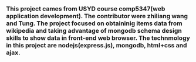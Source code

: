 ### This project cames from USYD course comp5347(web application development). The contributor were zhiliang wang and Tung. The project focused on obtaininig items data from wikipedia and taking advantage of mongodb schema design skills to show data in front-end web browser. The technmology in this project are nodejs(express.js), mongodb, html+css and ajax.